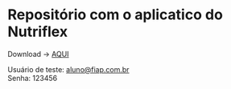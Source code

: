 # Repositório com o aplicatico do Nutriflex

Download -> [AQUI](aplicativo.apk)

Usuário de teste: aluno@fiap.com.br <br />
Senha: 123456
